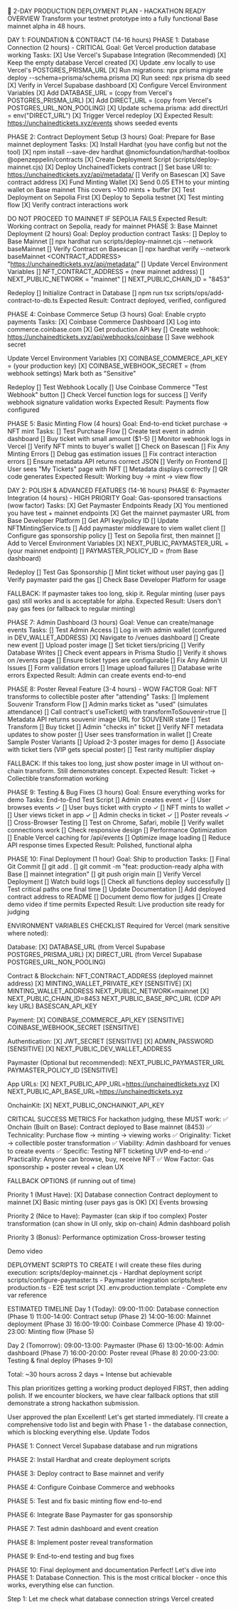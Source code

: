 🚀 2-DAY PRODUCTION DEPLOYMENT PLAN - HACKATHON READY
OVERVIEW
 Transform your testnet prototype into a fully functional Base mainnet alpha in 48 hours.

DAY 1: FOUNDATION & CONTRACT (14-16 hours)
PHASE 1: Database Connection (2 hours) - CRITICAL
Goal: Get Vercel production database working Tasks:
[X] Use Vercel's Supabase Integration (Recommended)
[X] Keep the empty database Vercel created
[X] Update .env locally to use Vercel's POSTGRES_PRISMA_URL
[X] Run migrations: npx prisma migrate deploy --schema=prisma/schema.prisma
[X]  Run seed: npx prisma db seed
[X] Verify in Vercel Supabase dashboard
[X] Configure Vercel Environment Variables
[X] Add DATABASE_URL = (copy from Vercel's POSTGRES_PRISMA_URL)
[X] Add DIRECT_URL = (copy from Vercel's POSTGRES_URL_NON_POOLING)
[X] Update schema.prisma: add directUrl = env("DIRECT_URL")
[X] Trigger Vercel redeploy
[X] Expected Result: https://unchainedtickets.xyz/events shows seeded events

PHASE 2: Contract Deployment Setup (3 hours)
Goal: Prepare for Base mainnet deployment Tasks:
[X] Install Hardhat (you have config but not the tool)
[X] npm install --save-dev hardhat @nomicfoundation/hardhat-toolbox @openzeppelin/contracts
[X] Create Deployment Script (scripts/deploy-mainnet.cjs)
[X] Deploy UnchainedTickets contract
[] Set base URI to: https://unchainedtickets.xyz/api/metadata/
[] Verify on Basescan
[X] Save contract address
[X] Fund Minting Wallet
[X] Send 0.05 ETH to your minting wallet on Base mainnet
This covers ~100 mints + buffer
[X] Test Deployment on Sepolia First
[X] Deploy to Sepolia testnet
[X] Test minting flow
[X] Verify contract interactions work

DO NOT PROCEED TO MAINNET IF SEPOLIA FAILS
Expected Result: Working contract on Sepolia, ready for mainnet
PHASE 3: Base Mainnet Deployment (2 hours)
Goal: Deploy production contract Tasks:
[] Deploy to Base Mainnet
[] npx hardhat run scripts/deploy-mainnet.cjs --network baseMainnet
[] Verify Contract on Basescan
[] npx hardhat verify --network baseMainnet <CONTRACT_ADDRESS> "https://unchainedtickets.xyz/api/metadata/"
[] Update Vercel Environment Variables
[] NFT_CONTRACT_ADDRESS = (new mainnet address)
[] NEXT_PUBLIC_NETWORK = "mainnet"
[] NEXT_PUBLIC_CHAIN_ID = "8453"

Redeploy
[] Initialize Contract in Database
[] npm run tsx scripts/ops/add-contract-to-db.ts
Expected Result: Contract deployed, verified, configured

PHASE 4: Coinbase Commerce Setup (3 hours)
Goal: Enable crypto payments Tasks:
[X] Coinbase Commerce Dashboard
[X] Log into commerce.coinbase.com
[X] Get production API key
[] Create webhook: https://unchainedtickets.xyz/api/webhooks/coinbase
[] Save webhook secret

Update Vercel Environment Variables
[X] COINBASE_COMMERCE_API_KEY = (your production key)
[X] COINBASE_WEBHOOK_SECRET = (from webhook settings)
Mark both as "Sensitive"

Redeploy
[] Test Webhook Locally
[] Use Coinbase Commerce "Test Webhook" button
[] Check Vercel function logs for success
[] Verify webhook signature validation works
Expected Result: Payments flow configured

PHASE 5: Basic Minting Flow (4 hours)
Goal: End-to-end ticket purchase → NFT mint Tasks:
[] Test Purchase Flow
[] Create test event in admin dashboard
[] Buy ticket with small amount ($1-5)
[] Monitor webhook logs in Vercel
[] Verify NFT mints to buyer's wallet
[] Check on Basescan
[] Fix Any Minting Errors
[] Debug gas estimation issues
[] Fix contract interaction errors
[] Ensure metadata API returns correct JSON
[] Verify on Frontend
[] User sees "My Tickets" page with NFT
[] Metadata displays correctly
[] QR code generates
Expected Result: Working buy → mint → view flow

DAY 2: POLISH & ADVANCED FEATURES (14-16 hours)
PHASE 6: Paymaster Integration (4 hours) - HIGH PRIORITY
Goal: Gas-sponsored transactions (wow factor) Tasks:
[X] Get Paymaster Endpoints Ready
[X] You mentioned you have test + mainnet endpoints
[X] Get the mainnet paymaster URL from Base Developer Platform
[] Get API key/policy ID
[] Update NFTMintingService.ts
[] Add paymaster middleware to viem wallet client
[] Configure gas sponsorship policy
[] Test on Sepolia first, then mainnet
[] Add to Vercel Environment Variables
[X] NEXT_PUBLIC_PAYMASTER_URL = (your mainnet endpoint)
[] PAYMASTER_POLICY_ID = (from Base dashboard)

Redeploy
[] Test Gas Sponsorship
[] Mint ticket without user paying gas
[] Verify paymaster paid the gas
[] Check Base Developer Platform for usage

FALLBACK: If paymaster takes too long, skip it. Regular minting (user pays gas) still works and is acceptable for alpha. Expected Result: Users don't pay gas fees (or fallback to regular minting)


PHASE 7: Admin Dashboard (3 hours)
Goal: Venue can create/manage events Tasks:
[] Test Admin Access
[] Log in with admin wallet (configured in DEV_WALLET_ADDRESS)
[X] Navigate to /venues dashboard
[] Create new event
[] Upload poster image
[] Set ticket tiers/pricing
[] Verify Database Writes
[] Check event appears in Prisma Studio
[] Verify it shows on /events page
[] Ensure ticket types are configurable
[] Fix Any Admin UI Issues
[] Form validation errors
[] Image upload failures
[] Database write errors
Expected Result: Admin can create events end-to-end


PHASE 8: Poster Reveal Feature (3-4 hours) - WOW FACTOR
Goal: NFT transforms to collectible poster after "attending" Tasks:
[] Implement Souvenir Transform Flow
[] Admin marks ticket as "used" (simulates attendance)
[] Call contract's useTicket() with transformToSouvenir=true
[] Metadata API returns souvenir image URL for SOUVENIR state
[] Test Transform
[] Buy ticket
[] Admin "checks in" ticket
[] Verify NFT metadata updates to show poster
[] User sees transformation in wallet
[] Create Sample Poster Variants
[] Upload 2-3 poster images for demo
[] Associate with ticket tiers (VIP gets special poster)
[] Test rarity multiplier display

FALLBACK: If this takes too long, just show poster image in UI without on-chain transform. Still demonstrates concept. Expected Result: Ticket → Collectible transformation working

PHASE 9: Testing & Bug Fixes (3 hours)
Goal: Ensure everything works for demo Tasks:
End-to-End Test Script
[] Admin creates event ✓
[] User browses events ✓
[] User buys ticket with crypto ✓
[] NFT mints to wallet ✓
[] User views ticket in app ✓
[] Admin checks in ticket ✓
[] Poster reveals ✓
[] Cross-Browser Testing
[] Test on Chrome, Safari, mobile
[] Verify wallet connections work
[] Check responsive design
[] Performance Optimization
[] Enable Vercel caching for /api/events
[] Optimize image loading
[] Reduce API response times
Expected Result: Polished, functional alpha

PHASE 10: Final Deployment (1 hour)
Goal: Ship to production Tasks:
[] Final Git Commit
[] git add .
[] git commit -m "feat: production-ready alpha with Base
[] mainnet integration"
[] git push origin main
[] Verify Vercel Deployment
[] Watch build logs
[] Check all functions deploy successfully
[] Test critical paths one final time
[] Update Documentation
[] Add deployed contract address to README
[] Document demo flow for judges
[] Create demo video if time permits
Expected Result: Live production site ready for judging

ENVIRONMENT VARIABLES CHECKLIST
Required for Vercel (mark sensitive where noted):

Database:
[X] DATABASE_URL (from Vercel Supabase POSTGRES_PRISMA_URL)
[X] DIRECT_URL (from Vercel Supabase POSTGRES_URL_NON_POOLING)

Contract & Blockchain:
NFT_CONTRACT_ADDRESS (deployed mainnet address)
[X] MINTING_WALLET_PRIVATE_KEY [SENSITIVE]
[X] MINTING_WALLET_ADDRESS
NEXT_PUBLIC_NETWORK=mainnet
[X] NEXT_PUBLIC_CHAIN_ID=8453
NEXT_PUBLIC_BASE_RPC_URL (CDP API key URL)
BASESCAN_API_KEY

Payment:
[X] COINBASE_COMMERCE_API_KEY [SENSITIVE]
COINBASE_WEBHOOK_SECRET [SENSITIVE]

Authentication:
[X] JWT_SECRET [SENSITIVE]
[X] ADMIN_PASSWORD [SENSITIVE]
[X] NEXT_PUBLIC_DEV_WALLET_ADDRESS

Paymaster (Optional but recommended):
NEXT_PUBLIC_PAYMASTER_URL
PAYMASTER_POLICY_ID [SENSITIVE]

App URLs:
[X] NEXT_PUBLIC_APP_URL=https://unchainedtickets.xyz
[X] NEXT_PUBLIC_API_BASE_URL=https://unchainedtickets.xyz

OnchainKit:
[X] NEXT_PUBLIC_ONCHAINKIT_API_KEY

CRITICAL SUCCESS METRICS
For hackathon judging, these MUST work:
✅ Onchain (Built on Base): Contract deployed to Base mainnet (8453)
✅ Technicality: Purchase flow → minting → viewing works
✅ Originality: Ticket → collectible poster transformation
✅ Viability: Admin dashboard for venues to create events
✅ Specific: Testing NFT ticketing UVP end-to-end
✅ Practicality: Anyone can browse, buy, receive NFT
✅ Wow Factor: Gas sponsorship + poster reveal + clean UX

FALLBACK OPTIONS (if running out of time)

Priority 1 (Must Have):
[X] Database connection
Contract deployment to mainnet
[X] Basic minting (user pays gas is OK)
[X] Events browsing

Priority 2 (Nice to Have):
Paymaster (can skip if too complex)
Poster transformation (can show in UI only, skip on-chain)
Admin dashboard polish

Priority 3 (Bonus):
Performance optimization
Cross-browser testing

Demo video

DEPLOYMENT SCRIPTS TO CREATE
I will create these files during execution:
scripts/deploy-mainnet.cjs - Hardhat deployment script
scripts/configure-paymaster.ts - Paymaster integration
scripts/test-production.ts - E2E test script
[X] .env.production.template - Complete env var reference

ESTIMATED TIMELINE
Day 1 (Today):
09:00-11:00: Database connection (Phase 1)
11:00-14:00: Contract setup (Phase 2)
14:00-16:00: Mainnet deployment (Phase 3)
16:00-19:00: Coinbase Commerce (Phase 4)
19:00-23:00: Minting flow (Phase 5)

Day 2 (Tomorrow):
09:00-13:00: Paymaster (Phase 6)
13:00-16:00: Admin dashboard (Phase 7)
16:00-20:00: Poster reveal (Phase 8)
20:00-23:00: Testing & final deploy (Phases 9-10)

Total: ~30 hours across 2 days = Intense but achievable

This plan prioritizes getting a working product deployed FIRST, then adding polish. If we encounter blockers, we have clear fallback options that still demonstrate a strong hackathon submission.

User approved the plan
Excellent! Let's get started immediately. I'll create a comprehensive todo list and begin with Phase 1 - the database connection, which is blocking everything else.
Update Todos

PHASE 1: Connect Vercel Supabase database and run migrations

PHASE 2: Install Hardhat and create deployment scripts

PHASE 3: Deploy contract to Base mainnet and verify

PHASE 4: Configure Coinbase Commerce and webhooks

PHASE 5: Test and fix basic minting flow end-to-end

PHASE 6: Integrate Base Paymaster for gas sponsorship

PHASE 7: Test admin dashboard and event creation

PHASE 8: Implement poster reveal transformation

PHASE 9: End-to-end testing and bug fixes

PHASE 10: Final deployment and documentation
Perfect! Let's dive into PHASE 1: Database Connection. This is the most critical blocker - once this works, everything else can function.

Step 1: Let me check what database connection strings Vercel created
